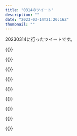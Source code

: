 ```yaml
---
title: "0314のツイート"
description: ""
date: "2023-03-14T21:20:16Z"
thumbnail: ""
---
```

20230314に行ったツイートです。
<!--more-->
{{<tweetlike text="ハンター試験" screenname="jme/k.h (@JME_KH)" url="https://twitter.com/JME_KH/status/1635415872344055809?ref_src=twsrc%5Etfw" date="March 13 2023">}}

{{<tweetlike text="Eテレ" screenname="jme/k.h (@JME_KH)" url="https://twitter.com/JME_KH/status/1635480453053550592?ref_src=twsrc%5Etfw" date="March 13 2023">}}

{{<tweetlike text="エグゼは何で買うかな" screenname="jme/k.h (@JME_KH)" url="https://twitter.com/JME_KH/status/1635506024252870661?ref_src=twsrc%5Etfw" date="March 14 2023">}}

{{<tweetlike text="逆裁6はゲージじゃないのか\nあと検事は本人なのか" screenname="jme/k.h (@JME_KH)" url="https://twitter.com/JME_KH/status/1635590556742225921?ref_src=twsrc%5Etfw" date="March 14 2023">}}

{{<tweetlike text="成歩堂、託宣が本当なことは疑わないのらしくていいな\nそりゃあ身近にいる上にこの国に来てる理由がそういうの関係なんだから疑わないのが正解だけど普通に流されるとは" screenname="jme/k.h (@JME_KH)" url="https://twitter.com/JME_KH/status/1635605095076487168?ref_src=twsrc%5Etfw" date="March 14 2023">}}

{{<tweetlike text="そうか、今の自分は逆転裁判の演出にそんなに興味が無いんだな" screenname="jme/k.h (@JME_KH)" url="https://twitter.com/JME_KH/status/1635656590954233858?ref_src=twsrc%5Etfw" date="March 14 2023">}}

{{<tweetlike text="謎解きとかはまだ興味あるけど" screenname="jme/k.h (@JME_KH)" url="https://twitter.com/JME_KH/status/1635656980093374464?ref_src=twsrc%5Etfw" date="March 14 2023">}}

{{<tweetlike text="もう1週間経ったのか" screenname="jme/k.h (@JME_KH)" url="https://twitter.com/JME_KH/status/1635660841067630594?ref_src=twsrc%5Etfw" date="March 14 2023">}}

{{<tweetlike text="まあ落下の感覚はかなり嫌いだから分からないでもないけど、闇に匹敵するかな" screenname="jme/k.h (@JME_KH)" url="https://twitter.com/JME_KH/status/1635662612062158848?ref_src=twsrc%5Etfw" date="March 14 2023">}}

